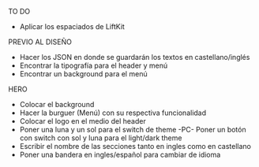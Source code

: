 TO DO
- Aplicar los espaciados de LiftKit

PREVIO AL DISEÑO
- Hacer los JSON en donde se guardarán los textos en castellano/inglés
- Encontrar la tipografía para el header y menú
- Encontrar un background para el menú


HERO
- Colocar el background
- Hacer la burguer (Menú) con su respectiva funcionalidad
- Colocar el logo en el medio del header
- Poner una luna y un sol para el switch de theme
-PC- Poner un botón con switch con sol y luna para el light/dark theme
- Escribir el nombre de las secciones tanto en ingles como en castellano
- Poner una bandera en ingles/español para cambiar de idioma
